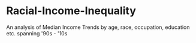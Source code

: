 # Racial-Income-Inequality
An analysis of Median Income Trends by age, race, occupation, education etc. spanning '90s - '10s

